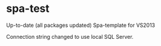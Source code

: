 spa-test
========

Up-to-date (all packages updated) Spa-template for VS2013

Connection string changed to use local SQL Server.